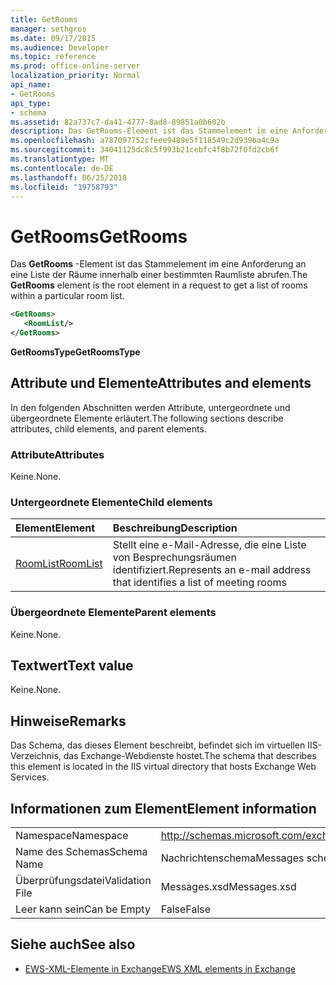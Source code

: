 ```yaml
---
title: GetRooms
manager: sethgros
ms.date: 09/17/2015
ms.audience: Developer
ms.topic: reference
ms.prod: office-online-server
localization_priority: Normal
api_name:
- GetRooms
api_type:
- schema
ms.assetid: 82a737c7-da41-4777-8ad8-89851a0b602b
description: Das GetRooms-Element ist das Stammelement im eine Anforderung an eine Liste der Räume innerhalb einer bestimmten Raumliste abrufen.
ms.openlocfilehash: a787097752cfeee9489e5f118549c2d939ba4c9a
ms.sourcegitcommit: 34041125dc8c5f993b21cebfc4f8b72f0fd2cb6f
ms.translationtype: MT
ms.contentlocale: de-DE
ms.lasthandoff: 06/25/2018
ms.locfileid: "19758793"
---
```

# <a name="getrooms"></a><span data-ttu-id="c820a-103">GetRooms</span><span class="sxs-lookup"><span data-stu-id="c820a-103">GetRooms</span></span>

<span data-ttu-id="c820a-104">Das **GetRooms** -Element ist das Stammelement im eine Anforderung an eine Liste der Räume innerhalb einer bestimmten Raumliste abrufen.</span><span class="sxs-lookup"><span data-stu-id="c820a-104">The **GetRooms** element is the root element in a request to get a list of rooms within a particular room list.</span></span> 
  
```XML
<GetRooms>
   <RoomList/>
</GetRooms>
```

 <span data-ttu-id="c820a-105">**GetRoomsType**</span><span class="sxs-lookup"><span data-stu-id="c820a-105">**GetRoomsType**</span></span>
## <a name="attributes-and-elements"></a><span data-ttu-id="c820a-106">Attribute und Elemente</span><span class="sxs-lookup"><span data-stu-id="c820a-106">Attributes and elements</span></span>

<span data-ttu-id="c820a-107">In den folgenden Abschnitten werden Attribute, untergeordnete und übergeordnete Elemente erläutert.</span><span class="sxs-lookup"><span data-stu-id="c820a-107">The following sections describe attributes, child elements, and parent elements.</span></span>
  
### <a name="attributes"></a><span data-ttu-id="c820a-108">Attribute</span><span class="sxs-lookup"><span data-stu-id="c820a-108">Attributes</span></span>

<span data-ttu-id="c820a-109">Keine.</span><span class="sxs-lookup"><span data-stu-id="c820a-109">None.</span></span>
  
### <a name="child-elements"></a><span data-ttu-id="c820a-110">Untergeordnete Elemente</span><span class="sxs-lookup"><span data-stu-id="c820a-110">Child elements</span></span>

|<span data-ttu-id="c820a-111">**Element**</span><span class="sxs-lookup"><span data-stu-id="c820a-111">**Element**</span></span>|<span data-ttu-id="c820a-112">**Beschreibung**</span><span class="sxs-lookup"><span data-stu-id="c820a-112">**Description**</span></span>|
|:-----|:-----|
|[<span data-ttu-id="c820a-113">RoomList</span><span class="sxs-lookup"><span data-stu-id="c820a-113">RoomList</span></span>](roomlist.md) <br/> |<span data-ttu-id="c820a-114">Stellt eine e-Mail-Adresse, die eine Liste von Besprechungsräumen identifiziert.</span><span class="sxs-lookup"><span data-stu-id="c820a-114">Represents an e-mail address that identifies a list of meeting rooms</span></span>  <br/> |
   
### <a name="parent-elements"></a><span data-ttu-id="c820a-115">Übergeordnete Elemente</span><span class="sxs-lookup"><span data-stu-id="c820a-115">Parent elements</span></span>

<span data-ttu-id="c820a-116">Keine.</span><span class="sxs-lookup"><span data-stu-id="c820a-116">None.</span></span>
  
## <a name="text-value"></a><span data-ttu-id="c820a-117">Textwert</span><span class="sxs-lookup"><span data-stu-id="c820a-117">Text value</span></span>

<span data-ttu-id="c820a-118">Keine.</span><span class="sxs-lookup"><span data-stu-id="c820a-118">None.</span></span>
  
## <a name="remarks"></a><span data-ttu-id="c820a-119">Hinweise</span><span class="sxs-lookup"><span data-stu-id="c820a-119">Remarks</span></span>

<span data-ttu-id="c820a-120">Das Schema, das dieses Element beschreibt, befindet sich im virtuellen IIS-Verzeichnis, das Exchange-Webdienste hostet.</span><span class="sxs-lookup"><span data-stu-id="c820a-120">The schema that describes this element is located in the IIS virtual directory that hosts Exchange Web Services.</span></span>
  
## <a name="element-information"></a><span data-ttu-id="c820a-121">Informationen zum Element</span><span class="sxs-lookup"><span data-stu-id="c820a-121">Element information</span></span>

|||
|:-----|:-----|
|<span data-ttu-id="c820a-122">Namespace</span><span class="sxs-lookup"><span data-stu-id="c820a-122">Namespace</span></span>  <br/> |http://schemas.microsoft.com/exchange/services/2006/messages  <br/> |
|<span data-ttu-id="c820a-123">Name des Schemas</span><span class="sxs-lookup"><span data-stu-id="c820a-123">Schema Name</span></span>  <br/> |<span data-ttu-id="c820a-124">Nachrichtenschema</span><span class="sxs-lookup"><span data-stu-id="c820a-124">Messages schema</span></span>  <br/> |
|<span data-ttu-id="c820a-125">Überprüfungsdatei</span><span class="sxs-lookup"><span data-stu-id="c820a-125">Validation File</span></span>  <br/> |<span data-ttu-id="c820a-126">Messages.xsd</span><span class="sxs-lookup"><span data-stu-id="c820a-126">Messages.xsd</span></span>  <br/> |
|<span data-ttu-id="c820a-127">Leer kann sein</span><span class="sxs-lookup"><span data-stu-id="c820a-127">Can be Empty</span></span>  <br/> |<span data-ttu-id="c820a-128">False</span><span class="sxs-lookup"><span data-stu-id="c820a-128">False</span></span>  <br/> |
   
## <a name="see-also"></a><span data-ttu-id="c820a-129">Siehe auch</span><span class="sxs-lookup"><span data-stu-id="c820a-129">See also</span></span>



- [<span data-ttu-id="c820a-130">EWS-XML-Elemente in Exchange</span><span class="sxs-lookup"><span data-stu-id="c820a-130">EWS XML elements in Exchange</span></span>](ews-xml-elements-in-exchange.md)

